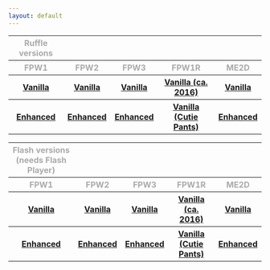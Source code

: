 ```yaml
---
layout: default
---
```

<title>Fancy Pants Archive</title>
<style>
body{color:#aaa;}
table{width: 100%; align: middle;}
</style>

<table>
  <tr>
    <th>Ruffle versions</th>
  </tr>
  <tr>
    <th />FPW1
    <th />FPW2
    <th />FPW3
    <th />FPW1R
    <th />ME2D
  </tr>
  <tr>
    <th /><a href="Ruffle Branch/FPAW1.html">Vanilla</a>
    <th /><a href="Ruffle Branch/FPAW2.html">Vanilla</a>
    <th /><a href="Ruffle Branch/FPAW3.html">Vanilla</a>
    <th /><a href="Ruffle Branch/FPAW1R.html">Vanilla (ca. 2016)</a>
    <th /><a href="Ruffle Branch/ME2D.html">Vanilla</a>
  </tr>
  <tr>
    <th /><a href="Ruffle Branch/FPAW1M.html">Enhanced</a>
    <th /><a href="Ruffle Branch/FPAW2M.html">Enhanced</a>
    <th /><a href="Ruffle Branch/FPAW3M.html">Enhanced</a>
    <th /><a href="Ruffle Branch/FPAW1RM.html">Vanilla (Cutie Pants)</a>
    <th /><a href="Ruffle Branch/ME2DM.html">Enhanced</a>
  </tr>
</table>

<table>
  <tr>
    <th>Flash versions (needs Flash Player)</th>
  </tr>
  <tr>
    <th />FPW1
    <th />FPW2
    <th />FPW3
    <th />FPW1R
    <th />ME2D
  </tr>
  <tr>
    <th /><a href="Legacy Branch/FPAW1.html">Vanilla</a>
    <th /><a href="Legacy Branch/FPAW2.html">Vanilla</a>
    <th /><a href="Legacy Branch/FPAW3.html">Vanilla</a>
    <th /><a href="Legacy Branch/FPAW1R.html">Vanilla (ca. 2016)</a>
    <th /><a href="Legacy Branch/ME2D.html">Vanilla</a>
  </tr>
  <tr>
    <th /><a href="Legacy Branch/FPAW1M.html">Enhanced</a>
    <th /><a href="Legacy Branch/FPAW2M.html">Enhanced</a>
    <th /><a href="Legacy Branch/FPAW3M.html">Enhanced</a>
    <th /><a href="Legacy Branch/FPAW1RM.html">Vanilla (Cutie Pants)</a>
    <th /><a href="Legacy Branch/ME2DM.html">Enhanced</a>
  </tr>
</table>
